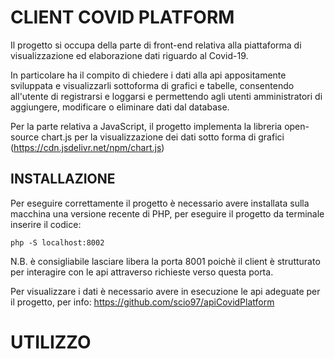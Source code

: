 # CLIENT COVID PLATFORM

Il progetto si occupa della parte di front-end relativa alla piattaforma di visualizzazione ed elaborazione dati riguardo al Covid-19.

In particolare ha il compito di chiedere i dati alla api appositamente sviluppata e visualizzarli sottoforma di grafici e tabelle,
consentendo all'utente di registrarsi e loggarsi e permettendo agli utenti amministratori di aggiungere, modificare o eliminare dati dal database.

Per la parte relativa a JavaScript, il progetto implementa la libreria open-source chart.js per la visualizzazione dei dati sotto forma di grafici
(https://cdn.jsdelivr.net/npm/chart.js)

## INSTALLAZIONE

Per eseguire correttamente il progetto è necessario avere installata sulla macchina una versione recente di PHP, per eseguire il progetto da terminale inserire il codice:

  ```
  php -S localhost:8002
  ```

N.B. è consigliabile lasciare libera la porta 8001 poichè il client è strutturato per interagire con le api attraverso richieste verso questa porta. 

Per visualizzare i dati è necessario avere in esecuzione le api adeguate per il progetto, per info: https://github.com/scio97/apiCovidPlatform

# UTILIZZO

